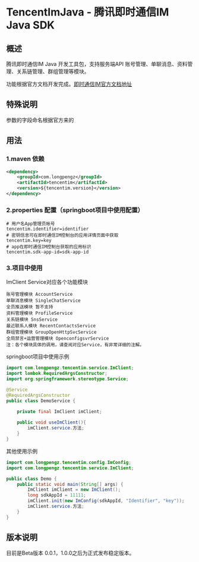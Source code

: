 # TencentImJava - 腾讯即时通信IM Java SDK
## 概述
腾讯即时通信IM Java 开发工具包，支持服务端API 账号管理、单聊消息、资料管理、关系链管理、群组管理等模块。

功能根据官方文档开发完成。[即时通信IM官方文档地址](https://cloud.tencent.com/document/product/269/1519)

## 特殊说明
参数的字段命名根据官方来的

## 用法
### 1.maven 依赖
```xml
<dependency>
    <groupId>com.longpengz</groupId>
    <artifactId>tencentim</artifactId>
    <version>${tencentim.version}</version>
</dependency>
```
### 2.properties 配置（springboot项目中使用配置）
```properties
# 用户名App管理员帐号
tencentim.identifier=identifier
# 密钥信息可在即时通信IM控制台的应用详情页面中获取
tencentim.key=key
# app在即时通信IM控制台获取的应用标识
tencentim.sdk-app-id=sdk-app-id 
```
### 3.项目中使用
ImClient Service对应各个功能模块
```text
账号管理模块 AccountService 
单聊消息模块 SingleChatService
全员推送模块 暂不支持
资料管理模块 ProfileService
关系链模块 SnsService
最近联系人模块 RecentContactsService
群组管理模块 GroupOpenHttpSvcService
全局禁言+运营管理模块 OpenconfigsvrService
注：各个模块具体的调用，请查阅对应Service，有非常详细的注解。
```

springboot项目中使用示例

```java
import com.longpengz.tencentim.service.ImClient;
import lombok.RequiredArgsConstructor;
import org.springframework.stereotype.Service;

@Service
@RequiredArgsConstructor
public class DemoService {

    private final ImClient imClient;
    
    public void useImClient(){
        imClient.service.方法;
    }
}
```
其他使用示例

```java
import com.longpengz.tencentim.config.ImConfig;
import com.longpengz.tencentim.service.ImClient;

public class Demo {
    public static void main(String[] args) {
        ImClient imClient = new ImClient();
        long sdkAppId = 11111;
        imClient.init(new ImConfig(sdkAppId, "Identifier", "key"));
        imClient.service.方法;
    }
}
```
## 版本说明
目前是Beta版本 0.0.1，1.0.0之后为正式发布稳定版本。




